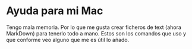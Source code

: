 # Ayuda para mi Mac
 Tengo mala memoria. Por lo que me gusta crear ficheros de text (ahora MarkDown) para tenerlo todo a mano. Estos son los comandos que uso y que conforme veo alguno que me es útil lo añado. 
